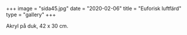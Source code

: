 +++
image = "sida45.jpg"
date = "2020-02-06"
title = "Euforisk luftfärd"
type = "gallery"
+++

Akryl på duk, 42 x 30 cm.

